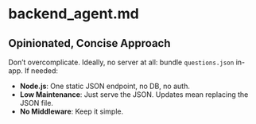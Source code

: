 # backend_agent.md

## Opinionated, Concise Approach
Don’t overcomplicate. Ideally, no server at all: bundle `questions.json` in-app. If needed:
- **Node.js**: One static JSON endpoint, no DB, no auth.
- **Low Maintenance**: Just serve the JSON. Updates mean replacing the JSON file.
- **No Middleware**: Keep it simple.
 